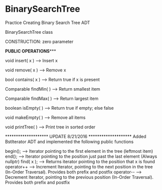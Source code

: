 # BinarySearchTree
Practice Creating Binary Search Tree ADT

BinarySearchTree class

CONSTRUCTION: zero parameter

******************PUBLIC OPERATIONS*********************

void insert( x )       --> Insert x

void remove( x )       --> Remove x

bool contains( x )     --> Return true if x is present

Comparable findMin( )  --> Return smallest item

Comparable findMax( )  --> Return largest item

boolean isEmpty( )     --> Return true if empty; else false

void makeEmpty( )      --> Remove all items

void printTree( )      --> Print tree in sorted order


******************** UPDATE 8/21/2016 ********************
Added BstIterator ADT and implemented the following public functions

begin(); --> Iterator pointing to the first element in the tree (leftmost item)
end(); --> Iterator pointing to the position just past the last element (Always nullptr)
find( x ); --> Returns iterator pointing to the position that x is found
operator++ --> Increment Iterator, pointing to the next position in the tree (In-Order Traversal). Provides both prefix and postfix
operator-- --> Decrement Iterator, pointing to the previous position (In-Order Traversal). Provides both prefix and postfix
